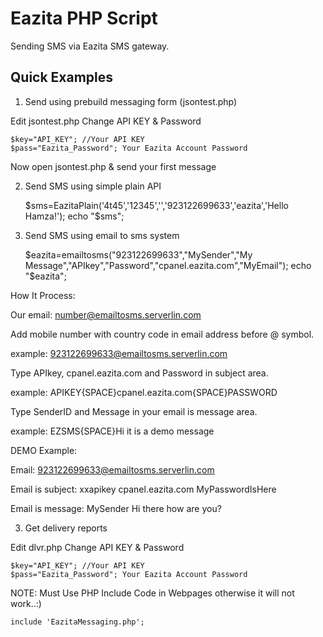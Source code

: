 Eazita PHP Script
=================

Sending SMS via Eazita SMS gateway.


Quick Examples
--------------

1) Send using prebuild messaging form (jsontest.php)

Edit jsontest.php
Change API KEY & Password

	$key="API_KEY"; //Your API KEY
	$pass="Eazita_Password"; Your Eazita Account Password

Now open jsontest.php & send your first message




2) Send SMS using simple plain API


	$sms=EazitaPlain('4t45','12345','','923122699633','eazita','Hello Hamza!');
	echo "$sms";




4) Send SMS using email to sms system


	$eazita=emailtosms("923122699633","MySender","My Message","APIkey","Password","cpanel.eazita.com","MyEmail");
	echo "$eazita";


How It Process:

Our email: number@emailtosms.serverlin.com

Add mobile number with country code in email address before @ symbol.

example: 923122699633@emailtosms.serverlin.com

Type APIkey, cpanel.eazita.com and Password in subject area.

example: APIKEY{SPACE}cpanel.eazita.com{SPACE}PASSWORD

Type SenderID and Message in your email is message area.

example: EZSMS{SPACE}Hi it is a demo message


DEMO Example:

Email: 923122699633@emailtosms.serverlin.com

Email is subject: xxapikey cpanel.eazita.com MyPasswordIsHere

Email is message: MySender Hi there how are you?





3) Get delivery reports

Edit dlvr.php
Change API KEY & Password

	$key="API_KEY"; //Your API KEY
	$pass="Eazita_Password"; Your Eazita Account Password


NOTE: Must Use PHP Include Code in Webpages otherwise it will not work..:)
			
	include 'EazitaMessaging.php';
